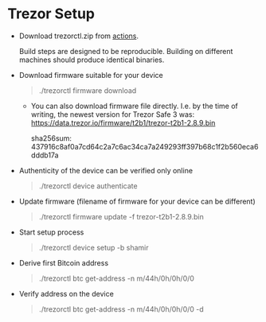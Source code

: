 # Trezor Setup

- Download trezorctl.zip from [actions](https://github.com/meehow/trezorctl/actions). 

    Build steps are designed to be reproducible. Building on different machines should produce identical binaries.

- Download firmware suitable for your device
    > ./trezorctl firmware download
    - You can also download firmware file directly. I.e. by the time of writing, the newest version for Trezor Safe 3 was: https://data.trezor.io/firmware/t2b1/trezor-t2b1-2.8.9.bin

        sha256sum: 437916c8af0a7cd64c2a7c6ac34ca7a249293ff397b68c1f2b560eca6dddb17a

- Authenticity of the device can be verified only online
    > ./trezorctl device authenticate

- Update firmware (filename of firmware for your device can be different)

    > ./trezorctl firmware update -f trezor-t2b1-2.8.9.bin

- Start setup process

    > ./trezorctl device setup -b shamir

- Derive first Bitcoin address

    > ./trezorctl btc get-address -n m/44h/0h/0h/0/0

- Verify address on the device

    > ./trezorctl btc get-address -n m/44h/0h/0h/0/0 -d
